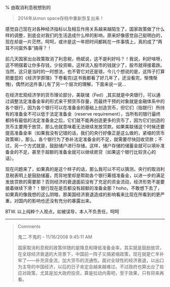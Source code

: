 % 由取消利息税想到的

> 2014年从msn space存档中重新恢复出来！

感觉自己现在对各种经济指标以及相互作用关系越来越陌生了，国家政策做了什么样的调整，到底会对我们的生活造成什么样的影响，原来好像感觉自己挺明白的，现在却是一片茫然，呵呵，或许是这一年把时间都耗在一件事情上，真的成了“两耳不问窗外事”搞得？！

前几天国家出台政策取消了利息税，杨斌说，这不是利好吗？！我说，利好啥呀， 这不明摆着让你多存钱，少投资嘛，这样流入股市的钱就少了，股市就得接着跌。当然，这只是当时的一时想法，也不管它对还是错，今儿个想说的是，这阵子打算把曼昆的《经济学原理》下卷看完(这书我都看了好几年了，还没看完，惭愧惭愧)，偶然对这件事儿有了另一个层次的理解，下面来说一说...

在经济宏观经济学的货币理论部分，美联储（Fed）,其实就是中央银行，可以通过调整法定准备金率的形式来干预货币存量，而最终干预的对象就是金融体系中的各个银行，因为各个银行可以在准备金的基础上创造货币，但它们（指银行）所持有的准备金不可以低于法定准备金（reserve requirement），当所有的银行最终都持有最低的法定准备金之后，它们就不能再创造更多的货币了，因为它们创造的货币主要用于放贷，那么也就意味着无法继续发放贷款。如果美联储这个时候还要提高准备金率（如果我没有记错的话，我们的央行好像正是这么做的，紧缩的货币政策嘛），那么，各个银行为了弥补法定准备金的不足，就需要尽快回收贷款；不过，另一个方式就是，鼓励储户进行存储，这样，储户存储的储蓄金就可以填补准备金的不足，甚至于超额的准备金就可以继续房贷（如果这个银行比较贪心的话）。

现在问题来了，如果真的是这个样子的话，那么我可以不可以猜测，央行的取消利息税表明上是鼓励储蓄，而背地里却是帮助各个银行筹措准备金，以进一步的满足发放贷款的需要那？否则经济的衰退面前没有了充足的资金流动，经济形势不是要接着继续下滑？！银行现在是否都没有超额的准备金那？hoho，不敢想下去了，如果真的像我想的这么阴暗，那美国经济衰退造成的影响看来比现在所看到的更严重，对国内的影响也还没有充分的暴露出来。

BTW. 以上纯粹个人观点，如被误导，本人不负责任，呵呵


----------------------------------------------

<blockquote>
Comments

鬼二 不鬼的 - 11/16/2008 9:45:11 AM

国家取消利息税的政策伴随的是降息和降低准备金率，其实就是鼓励放贷，在全球经济衰退的大背景下，中国前一阵子又搞紧缩政策，现在就是亡羊补牢了——补充资金流，加大货币的流通性。面对全球性的经济衰退，以出口为主导的中国经济，以后的日子肯定会越来越难过。不过政府也算出台了些应对政策，尤其是加大政府投资，算是拉动内需吧，至于效果，只有将来再看。
</blockquote>